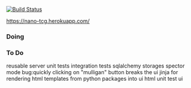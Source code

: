 [![Build Status](https://travis-ci.com/pitzer42/nano-tcg.svg?branch=master)](https://travis-ci.com/pitzer42/nano-tcg)

https://nano-tcg.herokuapp.com/


### Doing


### To Do
reusable server
unit tests
integration tests
sqlalchemy storages
spector mode
bug:quickly clicking on "mulligan" button breaks the ui
jinja for rendering html templates from python packages into ui html
unit test ui